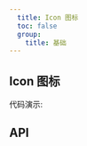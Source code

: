 ```yaml
---
  title: Icon 图标
  toc: false
  group: 
    title: 基础
---
```


## Icon 图标

代码演示:

<code src="./demo/basic.jsx" ></code>

## API

<API id="Icon"></API>
